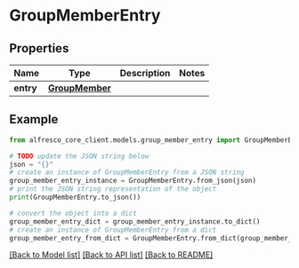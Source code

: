 # GroupMemberEntry


## Properties

Name | Type | Description | Notes
------------ | ------------- | ------------- | -------------
**entry** | [**GroupMember**](GroupMember.md) |  | 

## Example

```python
from alfresco_core_client.models.group_member_entry import GroupMemberEntry

# TODO update the JSON string below
json = "{}"
# create an instance of GroupMemberEntry from a JSON string
group_member_entry_instance = GroupMemberEntry.from_json(json)
# print the JSON string representation of the object
print(GroupMemberEntry.to_json())

# convert the object into a dict
group_member_entry_dict = group_member_entry_instance.to_dict()
# create an instance of GroupMemberEntry from a dict
group_member_entry_from_dict = GroupMemberEntry.from_dict(group_member_entry_dict)
```
[[Back to Model list]](../README.md#documentation-for-models) [[Back to API list]](../README.md#documentation-for-api-endpoints) [[Back to README]](../README.md)


